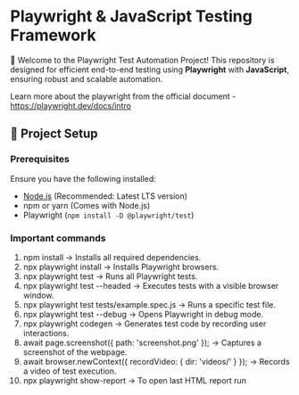 # Playwright & JavaScript Testing Framework

🚀 Welcome to the Playwright Test Automation Project! This repository is designed for efficient end-to-end testing using **Playwright** with **JavaScript**, ensuring robust and scalable automation.

Learn more about the playwright from the official document - https://playwright.dev/docs/intro

## 📌 Project Setup

### Prerequisites
Ensure you have the following installed:
- [Node.js](https://nodejs.org/) (Recommended: Latest LTS version)
- npm or yarn (Comes with Node.js)
- Playwright (`npm install -D @playwright/test`)


### Important commands 

1. npm install → Installs all required dependencies.
2. npx playwright install → Installs Playwright browsers.
3. npx playwright test → Runs all Playwright tests.
4. npx playwright test --headed → Executes tests with a visible browser window.
5. npx playwright test tests/example.spec.js → Runs a specific test file.
6. npx playwright test --debug → Opens Playwright in debug mode.
7. npx playwright codegen <URL> → Generates test code by recording user interactions.
8. await page.screenshot({ path: 'screenshot.png' }); → Captures a screenshot of the webpage.
9. await browser.newContext({ recordVideo: { dir: 'videos/' } }); → Records a video of test execution.
10. npx playwright show-report -> To open last HTML report run